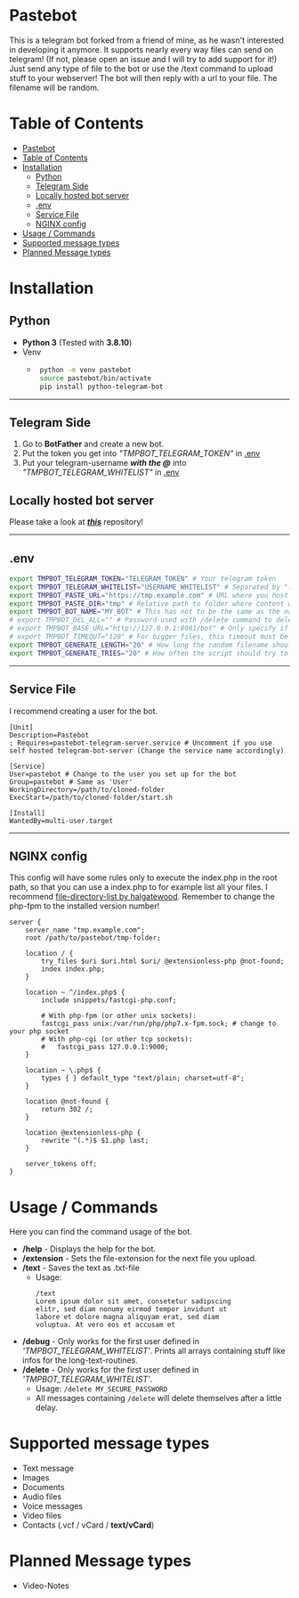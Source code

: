 # Pastebot
This is a telegram bot forked from a friend of mine, as he wasn't interested in developing it anymore.
It supports nearly every way files can send on telegram! (If not, please open an issue and I will try to add support for it!)
Just send any type of file to the bot or use the /text command to upload stuff to your webserver! The bot will then reply with a url to your file. The filename will be random.

# Table of Contents  
- [Pastebot](#pastebot)
- [Table of Contents](#table-of-contents)
- [Installation](#installation)
  - [Python](#python)
  - [Telegram Side](#telegram-side)
  - [Locally hosted bot server](#locally-hosted-bot-server)
  - [.env](#env)
  - [Service File](#service-file)
  - [NGINX config](#nginx-config)
- [Usage / Commands](#usage--commands)
- [Supported message types](#supported-message-types)
- [Planned Message types](#planned-message-types)


# Installation

## Python
 - **Python 3** (Tested with **3.8.10**)
 - Venv
     - ```bash
        python -m venv pastebot
        source pastebot/bin/activate
        pip install python-telegram-bot
        ```

---

## Telegram Side
1. Go to **BotFather** and create a new bot.
2. Put the token you get into *"TMPBOT_TELEGRAM_TOKEN"* in [.env](.env#L1)
3. Put your telegram-username ***with the @*** into *"TMPBOT_TELEGRAM_WHITELIST"* in [.env](.env#L2)

## Locally hosted bot server
Please take a look at [***this***](https://github.com/tdlib/telegram-bot-api) repository!

---
## .env
```bash
export TMPBOT_TELEGRAM_TOKEN="TELEGRAM_TOKEN" # Your telegram token
export TMPBOT_TELEGRAM_WHITELIST="USERNAME_WHITELIST" # Separated by ":", example: "username1:username2:username3"; WITHOUT @-symbol!
export TMPBOT_PASTE_URL="https://tmp.example.com" # URL where you host the files. This is where you can access the uploaded content.
export TMPBOT_PASTE_DIR="tmp" # Relative path to folder where content will be saved. Example: if value is "tmp", files will be located in a folder called 'tmp' in the same directory as the bot.py file
export TMPBOT_BOT_NAME="MY_BOT" # This has not to be the same as the name specified by BotFather!
# export TMPBOT_DEL_ALL="" # Password used with /delete command to delete all hosted files (Usage: /delete <PASSWORD>). Will not delete index.php file in case you have a file listing script in there.
# export TMPBOT_BASE_URL="http://127.0.0.1:8081/bot" # Only specify if using local bot server.
# export TMPBOT_TIMEOUT="120" # For bigger files, this timeout must be specified because of the communication speed between telegram and the bot-server in case of using a locally hosted server because of network timeout issues.
export TMPBOT_GENERATE_LENGTH="20" # How long the random filename should be
export TMPBOT_GENERATE_TRIES="20" # How often the script should try to generate a random filename until it throws a exception
```

---

## Service File
I recommend creating a user for the bot.
```
[Unit]
Description=Pastebot
; Requires=pastebot-telegram-server.service # Uncomment if you use self hosted telegram-bot-server (Change the service name accordingly)

[Service]
User=pastebot # Change to the user you set up for the bot
Group=pastebot # Same as 'User'
WorkingDirectory=/path/to/cloned-folder
ExecStart=/path/to/cloned-folder/start.sh

[Install]
WantedBy=multi-user.target
```
---

## NGINX config
This config will have some rules only to execute the index.php in the root path, so that you can use a index.php to for example list all your files. I recommend [file-directory-list by halgatewood](https://github.com/halgatewood/file-directory-list/). Remember to change the php-fpm to the installed version number!
```nginx
server {
    server_name "tmp.example.com";
    root /path/to/pastebot/tmp-folder;

    location / {
		try_files $uri $uri.html $uri/ @extensionless-php @not-found;
		index index.php;
	}

    location ~ ^/index.php$ {
		include snippets/fastcgi-php.conf;

		# With php-fpm (or other unix sockets):
		fastcgi_pass unix:/var/run/php/php7.x-fpm.sock; # change to your php socket
		# With php-cgi (or other tcp sockets):
		#	fastcgi_pass 127.0.0.1:9000;
	}

    location ~ \.php$ {
        types { } default_type "text/plain; charset=utf-8";
    }

    location @not-found {
        return 302 /;
    }

    location @extensionless-php {
        rewrite ^(.*)$ $1.php last;
    }

    server_tokens off;
}
```

# Usage / Commands
Here you can find the command usage of the bot.

- **/help** - Displays the help for the bot.
- **/extension** - Sets the file-extension for the next file you upload.
- **/text** - Saves the text as .txt-file
  - Usage:
    ```
    /text
    Lorem ipsum dolor sit amet, consetetur sadipscing
    elitr, sed diam nonumy eirmod tempor invidunt ut 
    labore et dolore magna aliquyam erat, sed diam 
    voluptua. At vero eos et accusam et
    ```
- **/debug** - Only works for the first user defined in *'TMPBOT_TELEGRAM_WHITELIST'*. Prints all arrays containing stuff like infos for the long-text-routines.
- **/delete** - Only works for the first user defined in *'TMPBOT_TELEGRAM_WHITELIST'*.
  - Usage: `/delete MY_SECURE_PASSWORD`
  - All messages containing `/delete` will delete themselves after a little delay.

# Supported message types
- Text message
- Images
- Documents
- Audio files
- Voice messages
- Video files
- Contacts (.vcf / vCard / **text/vCard**)
  
# Planned Message types
- Video-Notes